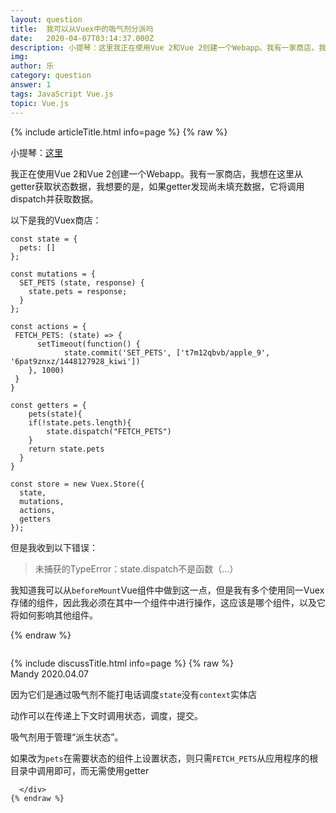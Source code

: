 ```yaml
---
layout: question
title:  我可以从Vuex中的吸气剂分派吗
date:   2020-04-07T03:14:37.000Z
description: 小提琴：这里我正在使用Vue 2和Vue 2创建一个Webapp。我有一家商店，我想在这里从getter获取状态数据，我想要的是，如果getter发现...
img: 
author: 乐
category: question
answer: 1
tags: JavaScript Vue.js
topic: Vue.js
---
```

<div class="article-root">
  <div class="article">
    {% include articleTitle.html info=page %}
    {% raw %}
    <div class="article-content"><p><font style="vertical-align: inherit;"><font style="vertical-align: inherit;">小提琴：</font></font><a href="https://jsfiddle.net/9a6Lg2vd/6/" rel="noreferrer"><font style="vertical-align: inherit;"><font style="vertical-align: inherit;">这里</font></font></a></p>

<p><font style="vertical-align: inherit;"><font style="vertical-align: inherit;">我正在使用Vue 2和Vue 2创建一个Webapp。</font><font style="vertical-align: inherit;">我有一家商店，我想在这里从getter获取状态数据，我想要的是，如果getter发现尚未填充数据，它将调用dispatch并获取数据。</font></font></p>

<p><font style="vertical-align: inherit;"><font style="vertical-align: inherit;">以下是我的Vuex商店：</font></font></p>

<pre><code>const state = {<font></font>
  pets: []<font></font>
};<font></font>
<font></font>
const mutations = {<font></font>
  SET_PETS (state, response) {<font></font>
    state.pets = response;<font></font>
  }<font></font>
};<font></font>
<font></font>
const actions = {<font></font>
 FETCH_PETS: (state) =&gt; {<font></font>
      setTimeout(function() { <font></font>
            state.commit('SET_PETS', ['t7m12qbvb/apple_9', '6pat9znxz/1448127928_kiwi'])<font></font>
    }, 1000)<font></font>
 }<font></font>
}<font></font>
<font></font>
const getters = {<font></font>
    pets(state){<font></font>
    if(!state.pets.length){<font></font>
        state.dispatch("FETCH_PETS")<font></font>
    }<font></font>
    return state.pets<font></font>
  }<font></font>
}<font></font>
<font></font>
const store = new Vuex.Store({<font></font>
  state,<font></font>
  mutations,<font></font>
  actions,<font></font>
  getters<font></font>
});<font></font>
</code></pre>

<p><font style="vertical-align: inherit;"><font style="vertical-align: inherit;">但是我收到以下错误：</font></font></p>

<blockquote>
  <p><font style="vertical-align: inherit;"><font style="vertical-align: inherit;">未捕获的TypeError：state.dispatch不是函数（…）</font></font></p>
</blockquote>

<p><font style="vertical-align: inherit;"><font style="vertical-align: inherit;">我知道我可以从</font></font><code>beforeMount</code><font style="vertical-align: inherit;"><font style="vertical-align: inherit;">Vue组件中</font><font style="vertical-align: inherit;">做到这一点，</font><font style="vertical-align: inherit;">但是我有多个使用同一Vuex存储的组件，因此我必须在其中一个组件中进行操作，这应该是哪个组件，以及它将如何影响其他组件。</font></font></p></div>
    {% endraw %}
  </div>
  <p style="height: 0;width:0;overflow: hidden;"> 第4052篇《我可以从Vuex中的吸气剂分派吗》来自Winter(https://github.com/aiyld/aiyld.github.io)的站点</p>
  <div class="discuss-wrapper">
    {% include discussTitle.html info=page %}
    {% raw %}
    <div class="discuss-item">
        <div class="discuss-parent">
          <div class="discuss-meta">
            <span class="discuss-user">Mandy</span>
            <span class="discuss-time">2020.04.07</span>
          </div>
          <div class="discuss-comment"><p><font style="vertical-align: inherit;"><font style="vertical-align: inherit;">因为它们是通过吸气剂不能打电话调度</font></font><code>state</code><font style="vertical-align: inherit;"><font style="vertical-align: inherit;">没有</font></font><code>context</code><font style="vertical-align: inherit;"><font style="vertical-align: inherit;">实体店</font></font></p>

<p><font style="vertical-align: inherit;"><font style="vertical-align: inherit;">动作可以在传递上下文时调用状态，调度，提交。</font></font></p>

<p><font style="vertical-align: inherit;"><font style="vertical-align: inherit;">吸气剂用于管理“派生状态”。</font></font></p>

<p><font style="vertical-align: inherit;"><font style="vertical-align: inherit;">如果改为</font></font><code>pets</code><font style="vertical-align: inherit;"><font style="vertical-align: inherit;">在需要状态的组件上</font><font style="vertical-align: inherit;">设置</font><font style="vertical-align: inherit;">状态，则只需</font></font><code>FETCH_PETS</code><font style="vertical-align: inherit;"><font style="vertical-align: inherit;">从应用程序的根目录中</font><font style="vertical-align: inherit;">调用即可</font><font style="vertical-align: inherit;">，而无需使用getter</font></font></p></div>
        </div>
        
      </div>
    {% endraw %}
  </div>
<div>
